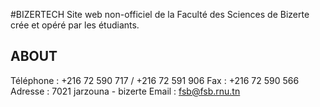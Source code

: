 #BIZERTECH
Site web non-officiel de la Faculté des Sciences de Bizerte crée et opéré par les étudiants.
## **ABOUT**
Téléphone : +216 72 590 717 / +216 72 591 906
Fax : +216 72 590 566
Adresse : 7021 jarzouna - bizerte
Email : fsb@fsb.rnu.tn 
